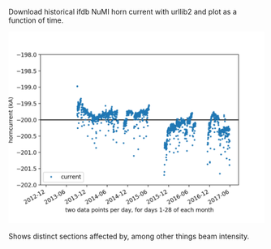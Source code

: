 Download historical ifdb NuMI horn current with urllib2 and plot as a function
of time.

![2013-2017 horn current](horncurrents_2013_201705_calibrated.png)

Shows distinct sections affected by, among other things beam intensity.
